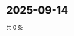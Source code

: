 # 2025-09-14

共 0 条

<!-- BEGIN ZHIHUVIDEO -->
<!-- 最后更新时间 Sun Sep 14 2025 00:11:26 GMT+0800 (China Standard Time) -->

<!-- END ZHIHUVIDEO -->
